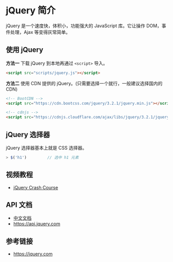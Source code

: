 # jQuery 简介

jQuery 是一个速度快，体积小，功能强大的 JavaScript 库。它让操作 DOM，事件处理，Ajax 等变得灰常简单。

## 使用 jQuery
**方法一** 下载 jQuery 到本地再通过 `<script>` 导入。
```html
<script src="scripts/jquery.js"></script>
```
**方法二** 使用 CDN 提供的 jQuery。(只需要选择一个就行，一般建议选择国内的 CDN)
```html
<!-- BootCDN -->
<script src="https://cdn.bootcss.com/jquery/3.2.1/jquery.min.js"></script>

<!-- cdnjs -->
<script src="https://cdnjs.cloudflare.com/ajax/libs/jquery/3.2.1/jquery.min.js"></script>
```

## jQuery 选择器
jQuery 选择器基本上就是 CSS 选择器。
```javascript 
> $('h1')         // 选中 h1 元素
```

## 视频教程
* [jQuery Crash Course](https://www.youtube.com/playlist?list=PLillGF-RfqbYJVXBgZ_nA7FTAAEpp_IAc)

## API 文档
* [中文文档](http://www.jquery123.com)
* https://api.jquery.com

## 参考链接
* https://jquery.com
